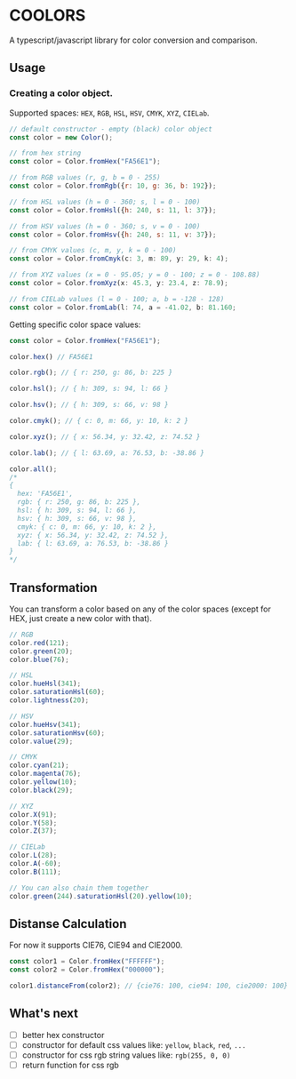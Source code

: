 # COOLORS
A typescript/javascript library for color conversion and comparison.

## Usage
### Creating a color object.
Supported spaces: `HEX`, `RGB`, `HSL`, `HSV`, `CMYK`, `XYZ`, `CIELab`.
```js
// default constructor - empty (black) color object
const color = new Color();

// from hex string
const color = Color.fromHex("FA56E1");

// from RGB values (r, g, b = 0 - 255)
const color = Color.fromRgb({r: 10, g: 36, b: 192});

// from HSL values (h = 0 - 360; s, l = 0 - 100)
const color = Color.fromHsl({h: 240, s: 11, l: 37});

// from HSV values (h = 0 - 360; s, v = 0 - 100)
const color = Color.fromHsv({h: 240, s: 11, v: 37});

// from CMYK values (c, m, y, k = 0 - 100)
const color = Color.fromCmyk(c: 3, m: 89, y: 29, k: 4);

// from XYZ values (x = 0 - 95.05; y = 0 - 100; z = 0 - 108.88)
const color = Color.fromXyz(x: 45.3, y: 23.4, z: 78.9);

// from CIELab values (l = 0 - 100; a, b = -128 - 128)
const color = Color.fromLab(l: 74, a = -41.02, b: 81.160;
```
Getting specific color space values:
```js
const color = Color.fromHex("FA56E1");

color.hex() // FA56E1

color.rgb(); // { r: 250, g: 86, b: 225 }

color.hsl(); // { h: 309, s: 94, l: 66 }

color.hsv(); // { h: 309, s: 66, v: 98 }

color.cmyk(); // { c: 0, m: 66, y: 10, k: 2 }

color.xyz(); // { x: 56.34, y: 32.42, z: 74.52 }

color.lab(); // { l: 63.69, a: 76.53, b: -38.86 }

color.all();
/*
{
  hex: 'FA56E1',
  rgb: { r: 250, g: 86, b: 225 },
  hsl: { h: 309, s: 94, l: 66 },
  hsv: { h: 309, s: 66, v: 98 },
  cmyk: { c: 0, m: 66, y: 10, k: 2 },
  xyz: { x: 56.34, y: 32.42, z: 74.52 },
  lab: { l: 63.69, a: 76.53, b: -38.86 }
}
*/
```
## Transformation
You can transform a color based on any of the color spaces (except for HEX, just create a new color with that).
```js
// RGB
color.red(121);
color.green(20);
color.blue(76);

// HSL
color.hueHsl(341);
color.saturationHsl(60);
color.lightness(20);

// HSV
color.hueHsv(341);
color.saturationHsv(60);
color.value(29);

// CMYK
color.cyan(21);
color.magenta(76);
color.yellow(10);
color.black(29);

// XYZ
color.X(91);
color.Y(58);
color.Z(37);

// CIELab
color.L(28);
color.A(-60);
color.B(111);

// You can also chain them together
color.green(244).saturationHsl(20).yellow(10);
```
## Distanse Calculation
For now it supports CIE76, CIE94 and CIE2000.
```js
const color1 = Color.fromHex("FFFFFF");
const color2 = Color.fromHex("000000");

color1.distanceFrom(color2); // {cie76: 100, cie94: 100, cie2000: 100}
```
## What's next
- &#9744; better hex constructor
- &#9744; constructor for default css values like: `yellow`, `black`, `red`, `...`
- &#9744; constructor for css rgb string values like: `rgb(255, 0, 0)`
- &#9744; return function for css rgb

